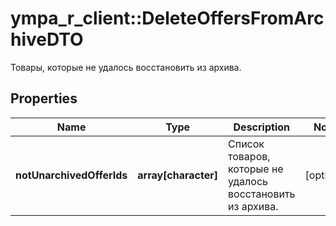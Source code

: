 # ympa_r_client::DeleteOffersFromArchiveDTO

Товары, которые не удалось восстановить из архива.

## Properties
Name | Type | Description | Notes
------------ | ------------- | ------------- | -------------
**notUnarchivedOfferIds** | **array[character]** | Список товаров, которые не удалось восстановить из архива. | [optional] 


